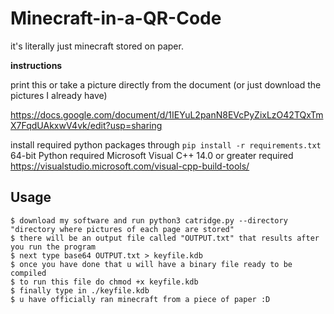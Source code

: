 # Minecraft-in-a-QR-Code
it's literally just minecraft stored on paper.


**instructions**

print this or take a picture directly from the document (or just download the pictures I already have)

https://docs.google.com/document/d/1IEYuL2panN8EVcPyZixLzO42TQxTmX7FqdUAkxwV4vk/edit?usp=sharing

install required python packages through `pip install -r requirements.txt`
64-bit Python required
Microsoft Visual C++ 14.0 or greater required https://visualstudio.microsoft.com/visual-cpp-build-tools/

## Usage

```
$ download my software and run python3 catridge.py --directory "directory where pictures of each page are stored"
$ there will be an output file called "OUTPUT.txt" that results after you run the program
$ next type base64 OUTPUT.txt > keyfile.kdb
$ once you have done that u will have a binary file ready to be compiled
$ to run this file do chmod +x keyfile.kdb
$ finally type in ./keyfile.kdb 
$ u have officially ran minecraft from a piece of paper :D
```
